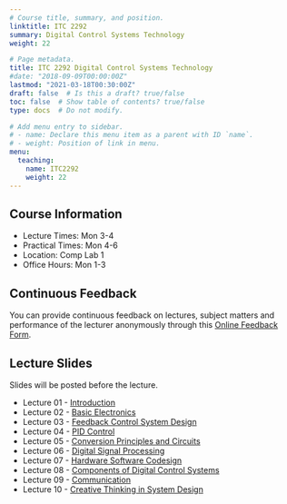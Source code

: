 ```yaml
---
# Course title, summary, and position.
linktitle: ITC 2292
summary: Digital Control Systems Technology
weight: 22

# Page metadata.
title: ITC 2292 Digital Control Systems Technology
#date: "2018-09-09T00:00:00Z"
lastmod: "2021-03-18T00:30:00Z"
draft: false  # Is this a draft? true/false
toc: false  # Show table of contents? true/false
type: docs  # Do not modify.

# Add menu entry to sidebar.
# - name: Declare this menu item as a parent with ID `name`.
# - weight: Position of link in menu.
menu:
  teaching:
    name: ITC2292
    weight: 22
---
```


## Course Information
<!--The lecture and office hours are shown below:-->

- Lecture Times: Mon 3-4
- Practical Times: Mon 4-6
- Location: Comp Lab 1
- Office Hours: Mon 1-3

## Continuous Feedback
You can provide continuous feedback on lectures, subject matters and performance of the lecturer anonymously through this [Online Feedback Form](https://goo.gl/forms/0QkX4MapDyZp69ts2).
 
## Lecture Slides
Slides will be posted before the lecture.

- Lecture 01 - [Introduction](https://academic.nimal.info/files/ITC2292_01_Introduction.pdf)
- Lecture 02 - [Basic Electronics](https://academic.nimal.info/files/ITC2292_02_Electronics.pdf)
- Lecture 03 - [Feedback Control System Design](https://academic.nimal.info/files/ITC2292_03_Feedback_Control_System_Design_1.pdf)
- Lecture 04 - [PID Control](https://academic.nimal.info/files/ITC2292_04_PID_Control.pdf)
- Lecture 05 - [Conversion Principles and Circuits](https://academic.nimal.info/files/ITC2292_05_Analog_Digital.pdf)
- Lecture 06 - [Digital Signal Processing](https://academic.nimal.info/files/ITC2292_06_DSP.pdf)
- Lecture 07 - [Hardware Software Codesign](https://academic.nimal.info/files/ITC2292_07_Hardware_Software_Codesign.pdf)
- Lecture 08 - [Components of Digital Control Systems](https://academic.nimal.info/files/ITC2292_08_Components.pdf)
- Lecture 09 - [Communication](https://academic.nimal.info/files/ITC2292_09_Communication.pdf)
- Lecture 10 - [Creative Thinking in System Design](https://academic.nimal.info/files/ITC2292_10_Design.pdf)

